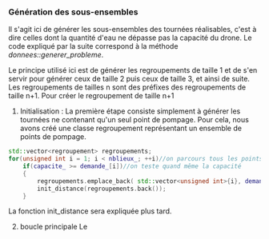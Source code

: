 ### Génération des sous-ensembles

Il s'agit ici de générer les sous-ensembles des tournées réalisables, c'est à dire celles dont la quantité d'eau ne dépasse pas la capacité du drone. Le code expliqué par la suite correspond à la méthode *donnees::generer_probleme*.

Le principe utilisé ici est de générer les regroupements de taille 1 et de s'en servir pour générer ceux de taille 2 puis ceux de taille 3, et ainsi de suite.
Les regroupements de tailles n sont des préfixes des regroupements de taille n+1.
Pour créer le regroupement de taille n+1

1. Initialisation :
La première étape consiste simplement à générer les tournées ne contenant qu'un seul point de pompage.
Pour cela, nous avons créé une classe regroupement représentant un ensemble de points de pompage.

```c++
std::vector<regroupement> regroupements;
for(unsigned int i = 1; i < nblieux_; ++i)//on parcours tous les points de pompage
    if(capacite_ >= demande_[i])//on teste quand même la capacité
    {
        regroupements.emplace_back( std::vector<unsigned int>{i}, demande_[i]);
        init_distance(regroupements.back());
    }
```

La fonction init_distance sera expliquée plus tard.

2. boucle principale
Le 
